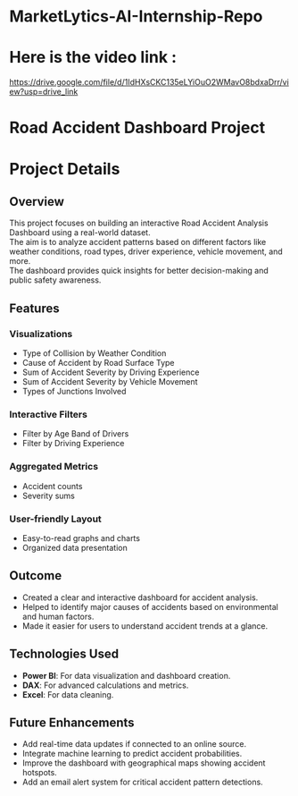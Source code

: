 # MarketLytics-AI-Internship-Repo
# Here is the video link :
https://drive.google.com/file/d/1IdHXsCKC135eLYiOuO2WMavO8bdxaDrr/view?usp=drive_link

# Road Accident Dashboard Project
# Project Details
## Overview
This project focuses on building an interactive Road Accident Analysis Dashboard using a real-world dataset.  
The aim is to analyze accident patterns based on different factors like weather conditions, road types, driver experience, vehicle movement, and more.  
The dashboard provides quick insights for better decision-making and public safety awareness.

## Features

### Visualizations
- Type of Collision by Weather Condition
- Cause of Accident by Road Surface Type
- Sum of Accident Severity by Driving Experience
- Sum of Accident Severity by Vehicle Movement
- Types of Junctions Involved

### Interactive Filters
- Filter by Age Band of Drivers
- Filter by Driving Experience

### Aggregated Metrics
- Accident counts
- Severity sums

### User-friendly Layout
- Easy-to-read graphs and charts
- Organized data presentation

## Outcome
- Created a clear and interactive dashboard for accident analysis.
- Helped to identify major causes of accidents based on environmental and human factors.
- Made it easier for users to understand accident trends at a glance.

## Technologies Used
- **Power BI**: For data visualization and dashboard creation.
- **DAX**: For advanced calculations and metrics.
- **Excel**: For data cleaning.

## Future Enhancements
- Add real-time data updates if connected to an online source.
- Integrate machine learning to predict accident probabilities.
- Improve the dashboard with geographical maps showing accident hotspots.
- Add an email alert system for critical accident pattern detections.
